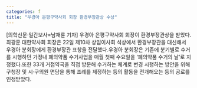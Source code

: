 ```yaml
---
categories: f
title: "우경아 은평구약사회 회장 환경부장관상 수상"
---
```

[의학신문·일간보사=남재륜 기자] 우경아 은평구약사회 회장이 환경부장관상을 받았다.최광훈 대한약사회 회장은 22일 제10차 상임이사회 석상에서 환경부장관을 대신해서 우경아 분회장에게 환경부장관 표창을 전달했다.우경아 분회장은 기존에 분기별로 수거를 시행하던 가정내 폐의약품 수거사업을 매월 첫째 수요일을 ‘폐의약품 수거의 날’로 지정했다.또한 33개 거점약국을 직접 방문해 수거하는 체계로 변경 시행하는 방안을 위해 구청장 및 시‧구의원 면담을 통해 조례를 제정하는 등의 활동을 전개해오는 등의 공로를 인정받았다.